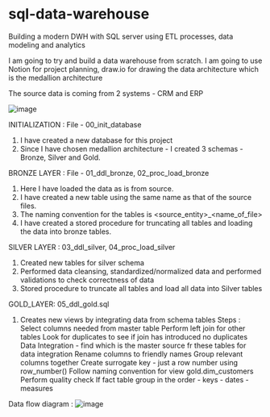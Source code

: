 # sql-data-warehouse
Building a modern DWH with SQL server using ETL processes, data modeling and analytics

I am going to try and build a data warehouse from scratch.
I am going to use Notion for project planning, draw.io for drawing the data architecture which is the medallion architecture

The source data is coming from 2 systems - CRM and ERP

![image](https://github.com/user-attachments/assets/fc0cc881-09e6-4478-98e8-891ebb52e48b)





INITIALIZATION : File - 00_init_database
1. I have created a new database for this project
2. Since I have chosen medallion architecture - I created 3 schemas - Bronze, Silver and Gold.

   
BRONZE LAYER : File - 01_ddl_bronze, 02_proc_load_bronze
1. Here I have loaded the data as is from source.
2. I have created a new table using the same name as that of the source files.
3. The naming convention for the tables is <source_entity>_<name_of_file>
4. I have created a stored procedure for truncating all tables and loading the data into bronze tables.

SILVER LAYER : 03_ddl_silver, 04_proc_load_silver
1. Created new tables for silver schema
2. Performed data cleansing, standardized/normalized data and performed validations to check correctness of data
3. Stored procedure to truncate all tables and load all data into Silver tables

GOLD_LAYER: 05_ddl_gold.sql
1. Creates new views by integrating data from schema tables
   Steps :
      Select columns needed from master table
      Perform left join for other tables
      Look for duplicates to see if join has introduced no duplicates
      Data Integration - find which is the master source fr these tables for data integration
      Rename columns to friendly names
      Group relevant columns together
      Create surrogate key - just a row number using row_number()
      Follow naming convention for view gold.dim_customers
      Perform quality check
      If fact table group in the order -  keys - dates - measures

Data flow diagram : 
   ![image](https://github.com/user-attachments/assets/7a6b5bbe-810d-4c83-856e-1021f6d7c971)


